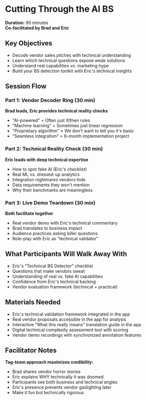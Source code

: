 # Cutting Through the AI BS

**Duration:** 90 minutes  
**Co-facilitated by Brad and Eric**

## Key Objectives
- Decode vendor sales pitches with technical understanding
- Learn which technical questions expose weak solutions
- Understand real capabilities vs. marketing hype
- Build your BS detection toolkit with Eric's technical insights

## Session Flow

### Part 1: Vendor Decoder Ring (30 min)
**Brad leads, Eric provides technical reality checks**
- "AI-powered" = Often just if/then rules
- "Machine learning" = Sometimes just linear regression
- "Proprietary algorithm" = We don't want to tell you it's basic
- "Seamless integration" = 6-month implementation project

### Part 2: Technical Reality Check (30 min)
**Eric leads with deep technical expertise**
- How to spot fake AI (Eric's checklist)
- Real ML vs. dressed-up analytics
- Integration nightmares vendors hide
- Data requirements they won't mention
- Why their benchmarks are meaningless

### Part 3: Live Demo Teardown (30 min)
**Both facilitate together**
- Real vendor demo with Eric's technical commentary
- Brad translates to business impact
- Audience practices asking killer questions
- Role-play with Eric as "technical validator"

## What Participants Will Walk Away With
- Eric's "Technical BS Detector" checklist
- Questions that make vendors sweat
- Understanding of real vs. fake AI capabilities
- Confidence from Eric's technical backing
- Vendor evaluation framework (technical + practical)

## Materials Needed
- Eric's technical validation framework integrated in the app
- Real vendor proposals accessible in the app for analysis
- Interactive "What this really means" translation guide in the app
- Digital technical complexity assessment tool with scoring
- Vendor demo recordings with synchronized annotation features

## Facilitator Notes
**Tag-team approach maximizes credibility:**
- Brad shares vendor horror stories
- Eric explains WHY technically it was doomed
- Participants see both business and technical angles
- Eric's presence prevents vendor gaslighting later
- Make it fun but technically rigorous